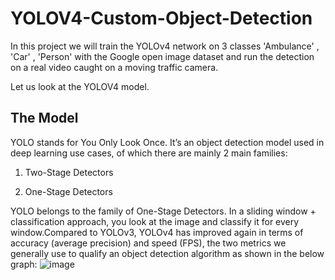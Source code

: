 # YOLOV4-Custom-Object-Detection
In this project we will train the YOLOv4 network on 3 classes 'Ambulance' , 'Car' , 'Person' with the Google open image dataset  and run the detection on a real video caught on a moving traffic camera.

Let us look at the YOLOV4 model.
## The Model
YOLO stands for You Only Look Once. It’s an object detection model used in deep learning use cases, of which there are mainly 2 main families:
1) Two-Stage Detectors

2) One-Stage Detectors

YOLO belongs to the family of One-Stage Detectors. In a sliding window + classification approach, you look at the image and classify it for every window.Compared to YOLOv3,  YOLOv4 has improved again in terms of accuracy (average precision) and speed (FPS), the two metrics we generally use to qualify an object detection algorithm as shown in the below graph:
![image](https://user-images.githubusercontent.com/64439578/124858782-565a1a00-dfcc-11eb-9618-bac7b209fb9c.png)
